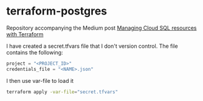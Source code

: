 # terraform-postgres

Repository accompanying the Medium post [Managing Cloud SQL resources with Terraform](https://medium.com/@bexie/managing-cloud-sql-resources-with-terraform-76cc044319e9)

I have created a secret.tfvars file that I don't version control. The file contains the following:

```terraform
project = "<PROJECT_ID>"
credentials_file = "<NAME>.json"
```
I then use var-file to load it

```bash
terraform apply -var-file="secret.tfvars"
```